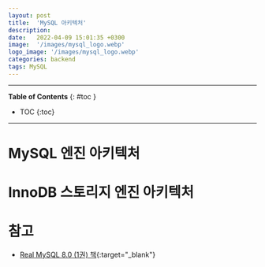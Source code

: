 ```yaml
---
layout: post
title:  'MySQL 아키텍처'
description: 
date:   2022-04-09 15:01:35 +0300
image:  '/images/mysql_logo.webp'
logo_image: '/images/mysql_logo.webp'
categories: backend
tags: MySQL
---
```


---
**Table of Contents**
{: #toc }
*  TOC
{:toc}

---

# MySQL 엔진 아키텍처

# InnoDB 스토리지 엔진 아키텍처

# 참고

- [Real MySQL 8.0 (1권) 책](http://www.kyobobook.co.kr/product/detailViewKor.laf?ejkGb=KOR&mallGb=KOR&barcode=9791158392703&orderClick=LAG&Kc=){:target="_blank"}